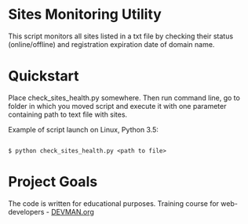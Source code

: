 # Sites Monitoring Utility

This script monitors all sites listed in a txt file by checking their status (online/offline) and registration expiration date of domain name.

# Quickstart

Place check_sites_health.py somewhere. Then run command line, go to folder in which you moved script and execute it with one parameter containing path to text file with sites.

Example of script launch on Linux, Python 3.5:

```#!bash

$ python check_sites_health.py <path to file>

```

# Project Goals

The code is written for educational purposes. Training course for web-developers - [DEVMAN.org](https://devman.org)
